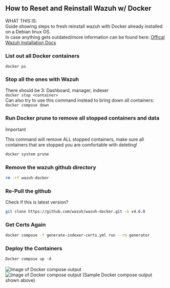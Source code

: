 ## How to Reset and Reinstall Wazuh w/ Docker ##

WHAT THIS IS:  
Guide showing steps to fresh reinstall wazuh with Docker already installed on a Debian linux OS.
<br>
In case anything gets outdated/more information can be found here: [Offical Wazuh Installation Docs](https://documentation.wazuh.com/current/deployment-options/Docker/Docker-installation.html)  

### List out all Docker containers
``` docker ps ```

### Stop all the ones with Wazuh
There should be 3: Dashboard, manager, indexer  
``` docker stop <container> ```  
Can also try to use this command instead to bring down all containers:      
```docker compose down```

### Run Docker prune to remove all stopped containers and data
> [!IMPORTANT]
> This command will remove ALL stopped containers, make sure all containers that are stopped you are comfortable with deleting!

```bash
docker system prune
```

### Remove the wazuh github directory
```bash
rm -rf wazuh-docker
```

### Re-Pull the github
Check if this is latest version?  
```bash
git clone https://github.com/wazuh/wazuh-docker.git -b v4.6.0
```

### Get Certs Again
```bash
docker compose -f generate-indexer-certs.yml run --rm generator
```

### Deploy the Containers
``` Docker compose up -d ```<br><br>
![Image of Docker compose output](../Images/image2.png)  
![Image of Docker compose output](../Images/image3.png) 
(Sample Docker compose output shown above)
